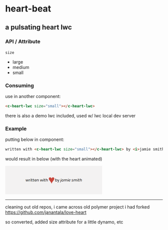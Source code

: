 # heart-beat

## a pulsating heart lwc 

### API / Attribute
```size```
  - large
  - medium
  - small

### Consuming

use in another component:

```html
<c-heart-lwc size="small"></c-heart-lwc>  
```

there is also a demo lwc included, used w/ lwc local dev server

### Example

putting below in component:

```html
written with <c-heart-lwc size="small"></c-heart-lwc> by <i>jamie smith</i>
```

would result in below (with the heart animated)

<img src="resource/Screenshot from 2019-10-10 01-51-41.png"></img>

---

cleaning out old repos, i came across old polymer project i had forked https://github.com/janantala/love-heart

so converted, added size attribute for a little dynamo, etc